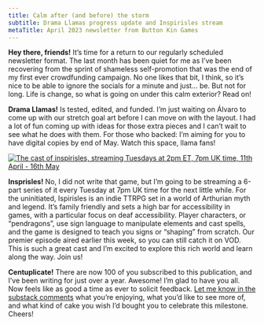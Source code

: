 ```yaml
---
title: Calm after (and before) the storm
subtitle: Drama Llamas progress update and Inspirisles stream
metaTitle: April 2023 newsletter from Button Kin Games
---
```


<p>
    <b>Hey there, friends!</b> It’s time for a return to our regularly scheduled newsletter format. The last month has been quiet for me as I’ve been recovering from the sprint of shameless self-promotion that was the end of my first ever crowdfunding campaign. No one likes that bit, I think, so it’s nice to be able to ignore the socials for a minute and just… be. But not for long. Life is change, so what is going on under this calm exterior? Read on!
</p><p>
    <b>Drama Llamas!</b> Is tested, edited, and funded. I’m just waiting on Álvaro to come up with our stretch goal art before I can move on with the layout. I had a lot of fun coming up with ideas for those extra pieces and I can’t wait to see what he does with them. For those who backed: I’m aiming for you to have digital copies by end of May. Watch this space, llama fans!
</p>
<a href="https://www.twitch.tv/videos/1790927808" target="_blank"><img src="/assets/images/newsletter/inspirisles_graphic.jpeg" alt="The cast of inspirisles, streaming Tuesdays at 2pm ET, 7pm UK time, 11th April - 16th May"></a>
<p>
    <b>Insprisles!</b> No, I did not write that game, but I’m going to be streaming a 6-part series of it every Tuesday at 7pm UK time for the next little while. For the uninitiated, Ispirisles is an indie TTRPG set in a world of Arthurian myth and legend. It’s family friendly and sets a high bar for accessibility in games, with a particular focus on deaf accessibility. Player characters, or “pendragons”, use sign language to manipulate elements and cast spells, and the game is designed to teach you signs or “shaping” from scratch. Our premier episode aired earlier this week, so you can still catch it on VOD. This is such a great cast and I’m excited to explore this rich world and learn along the way. Join us!
</p>
<p>
    <b>Centuplicate!</b> There are now 100 of you subscribed to this publication, and I’ve been writing for just over a year. Awesome! I’m glad to have you all. Now feels like as good a time as ever to solicit feedback. <a href="https://buttonkingames.substack.com/p/button-kin-times-april-2023" target="_blank">Let me know in the substack comments</a> what you’re enjoying, what you’d like to see more of, and what kind of cake you wish I’d bought you to celebrate this milestone. Cheers!
</p>
